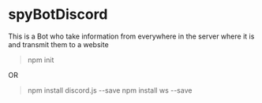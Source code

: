 # spyBotDiscord
This is a Bot who take information from everywhere in the server where it is and transmit them to a website

>npm init

OR 

>npm install discord.js --save
>npm install ws --save
